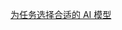 [为任务选择合适的 AI 模型](https://docs.github.com/zh/copilot/using-github-copilot/ai-models/choosing-the-right-ai-model-for-your-task) 